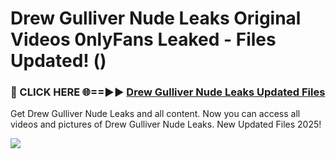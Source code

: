 # Drew Gulliver Nude Leaks Original Videos 0nlyFans Leaked - Files Updated! ()

<h3>🔴 CLICK HERE 🌐==►► <a href="https://tinyurl.com/2p9ay9w9" rel="nofollow">Drew Gulliver Nude Leaks Updated Files</a></h3>

Get Drew Gulliver Nude Leaks and all content. Now you can access all videos and pictures of Drew Gulliver Nude Leaks. New Updated Files 2025!

[![](https://i.imgur.com/KQgVmj3.gif)](https://tinyurl.com/2p9ay9w9)
